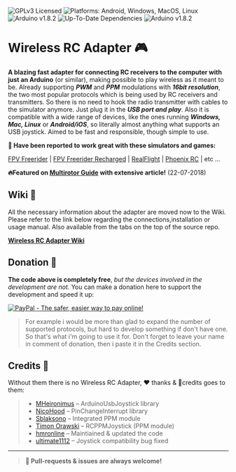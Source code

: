 
![GPLv3 Licensed](https://img.shields.io/badge/license-GPLv3-blue.svg) ![Platforms: Android, Windows, MacOS, Linux](https://img.shields.io/badge/platforms-Android%20%7C%20Windows%20%7C%20Mac%20%7C%20Linux-lightgrey.svg) ![Arduino v1.8.2](https://img.shields.io/badge/arduino-v1.8.2-brightgreen.svg) ![Up-To-Date Dependencies](https://img.shields.io/badge/dependencies-Up%20To%20Date-blue.svg) ![Arduino v1.8.2](https://img.shields.io/badge/development-Active-orange.svg)

# Wireless RC Adapter 🎮
**A blazing fast adapter for connecting RC receivers to the computer with just an Arduino** (or similar), making possible to play wireless as it meant to be. Already supporting ***PWM*** and ***PPM*** modulations with ***16bit resolution***, the two most popular protocols which is being used by RC receivers and transmitters. So there is no need to hook the radio transmitter with cables to the simulator anymore. Just plug it in the ***USB port and play***. Also it is compatible with a wide range of devices, like the ones running ***Windows, Mac, Linux*** or ***Android/iOS***, so literally almost anything what supports an USB joystick. Aimed to be fast and responsible, though simple to use.

**💬 Have been reported to work great with these simulators and games:**

[FPV Freerider](http://fpv-freerider.itch.io/fpv-freerider) | [FPV Freerider Recharged](http://fpv-freerider.itch.io/fpv-freerider-recharged) | [RealFlight](http://www.realflight.com) | [Phoenix RC](http://www.phoenix-sim.com) | etc ...

**🔥Featured on [Multirotor Guide](http://www.multirotorguide.com/guide/arduino-as-wireless-rc-simulator-dongle-usb-rc-sim-adapter/) with extensive article!** (22-07-2018)

## Wiki 📖
All the necessary information about the adapter are moved now to the Wiki. Please refer to the link below regarding the connections,installation or usage manual. Also available from the tabs on the top of the source repo.

**[Wireless RC Adapter Wiki](http://github.com/wireless-rc-adapter/wireless-rc-adapter/wiki)**

## Donation 🍺
**The code above is completely free**, *but the devices involved in the development are not.* You can make a donation here to support the development and speed it up:

[![PayPal - The safer, easier way to pay online!](https://www.paypalobjects.com/en_US/i/btn/btn_donate_LG.gif)](https://www.paypal.com/cgi-bin/webscr?cmd=_s-xclick&hosted_button_id=E5N2JXWXTS8MG&source=url)

> For example i would be more than glad to expand the number of supported protocols, but hard to develop something if don't have one. So that's what i'm going to use it for. Don't forget to leave your name in comment of donation, then i paste it in the Credits section.

## Credits 🤝
Without them there is no Wireless RC Adapter, ❤️ thanks & 🎉credits goes to them:

> - [MHeironimus](http://github.com/MHeironimus) – ArduinoUsbJoystick
   library
> - [NicoHood](http://github.com/NicoHood) – PinChangeInterrupt
   library
> - [Sblaksono](http://github.com/sblaksono) – Integrated PPM module
> - [Timon Orawski](http://github.com/timonorawski) – RCPPMJoystick (PPM module)
> - [hmronline](https://github.com/hmronline) – Maintiained & updated the code
> - [ultimate1112](https://github.com/ultimate1112) – Joystick compatibility bug fixed
---
> **🚧 Pull-requests & issues are always welcome!**
